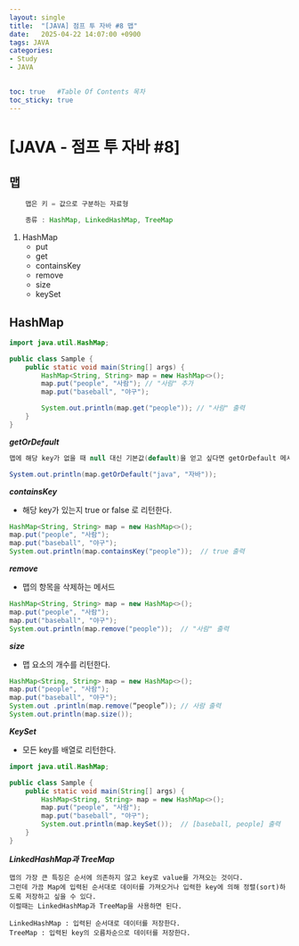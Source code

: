 ```yaml
---
layout: single
title:  "[JAVA] 점프 투 자바 #8 맵"
date:   2025-04-22 14:07:00 +0900
tags: JAVA
categories: 
- Study
- JAVA

  
toc: true   #Table Of Contents 목차
toc_sticky: true
---
```


# [JAVA - 점프 투 자바 #8] 

## 맵

```java
    맵은 키 = 값으로 구분하는 자료형
    
    종류 : HashMap, LinkedHashMap, TreeMap
```
1. HashMap
    - put
    - get
    - containsKey
    - remove
    - size
    - keySet

## HashMap

```java
import java.util.HashMap;

public class Sample {
    public static void main(String[] args) {
        HashMap<String, String> map = new HashMap<>();
        map.put("people", "사람"); // "사람" 추가
        map.put("baseball", "야구");

        System.out.println(map.get("people")); // "사람" 출력
    }
}
```
***getOrDefault***
```java
맵에 해당 key가 없을 때 null 대신 기본값(default)을 얻고 싶다면 getOrDefault 메서드를 사용하면 된다.

System.out.println(map.getOrDefault("java", "자바"));
```
***containsKey***
- 해당 key가 있는지 true or false 로 리턴한다.
```java
HashMap<String, String> map = new HashMap<>();
map.put("people", "사람");
map.put("baseball", "야구");
System.out.println(map.containsKey("people"));  // true 출력
```
***remove***
- 맵의 항목을 삭제하는 메서드
```java
HashMap<String, String> map = new HashMap<>();
map.put("people", "사람");
map.put("baseball", "야구");
System.out.println(map.remove("people"));  // "사람" 출력
```
***size***
- 맵 요소의 개수를 리턴한다.
```java
HashMap<String, String> map = new HashMap<>();
map.put("people", "사람");
map.put("baseball", "야구");
System.out .println(map.remove(“people”)); // 사람 출력
System.out.println(map.size());
```
***KeySet***
- 모든 key를 배열로 리턴한다.
```java
import java.util.HashMap;

public class Sample {
    public static void main(String[] args) {
        HashMap<String, String> map = new HashMap<>();
        map.put("people", "사람");
        map.put("baseball", "야구");
        System.out.println(map.keySet());  // [baseball, people] 출력
    }
}
```
***LinkedHashMap과 TreeMap***
```
맵의 가장 큰 특징은 순서에 의존하지 않고 key로 value를 가져오는 것이다.
그런데 가끔 Map에 입력된 순서대로 데이터를 가져오거나 입력한 key에 의해 정렬(sort)하도록 저장하고 싶을 수 있다. 
이럴때는 LinkedHashMap과 TreeMap을 사용하면 된다.

LinkedHashMap : 입력된 순서대로 데이터를 저장한다.
TreeMap : 입력된 key의 오름차순으로 데이터를 저장한다.
```